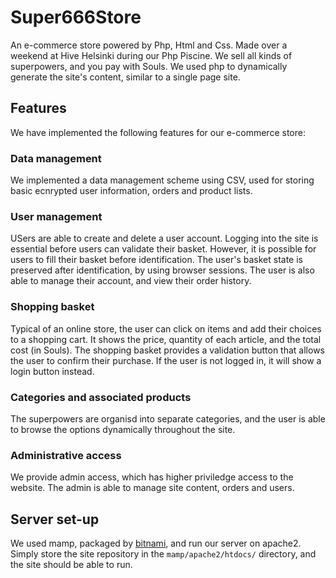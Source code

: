 # Super666Store
An e-commerce store powered by Php, Html and Css. Made over a weekend at Hive Helsinki during our Php Piscine. We sell all kinds of superpowers, and you pay with Souls. We used php to dynamically generate the site's content, similar to a single page site.

## Features
We have implemented the following features for our e-commerce store:
### Data management
We implemented a data management scheme using CSV, used for storing basic ecnrypted user information, orders and product lists.

### User management
USers are able to create and delete a user account. Logging into the site is essential before users can validate their basket. However, it is possible for users to fill their basket before identification. The user's basket state is preserved after identification, by using browser sessions. The user is also able to manage their account, and view their order history.

### Shopping basket
Typical of an online store, the user can click on items and add their choices to a shopping cart. It shows the price, quantity of each article, and the total cost (in Souls). The shopping basket provides a validation button that allows the user to confirm their purchase. If the user is not logged in, it will show a login button instead.

### Categories and associated products
The superpowers are organisd into separate categories, and the user is able to browse the options dynamically throughout the site.

### Administrative access
We provide admin access, which has higher priviledge access to the website. The admin is able to manage site content, orders and users.

## Server set-up
We used mamp, packaged by [bitnami](https://bitnami.com/stack/mamp), and run our server on apache2. Simply store the site repository in the `mamp/apache2/htdocs/` directory, and the site should be able to run.

